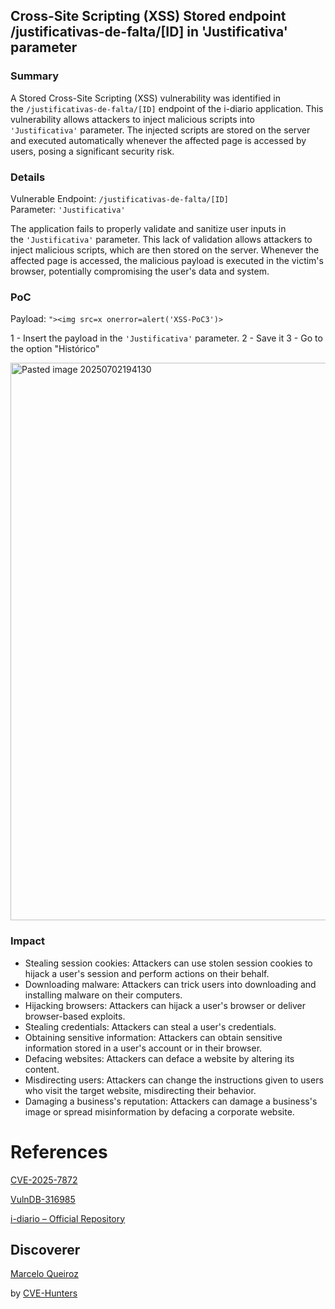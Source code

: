 ## Cross-Site Scripting (XSS) Stored endpoint /justificativas-de-falta/[ID] in 'Justificativa' parameter

### Summary

A Stored Cross-Site Scripting (XSS) vulnerability was identified in the `/justificativas-de-falta/[ID]` endpoint of the i-diario application. This vulnerability allows attackers to inject malicious scripts into `'Justificativa'` parameter. The injected scripts are stored on the server and executed automatically whenever the affected page is accessed by users, posing a significant security risk.

### Details

Vulnerable Endpoint: `/justificativas-de-falta/[ID]`
Parameter: `'Justificativa'`

The application fails to properly validate and sanitize user inputs in the `'Justificativa'` parameter. This lack of validation allows attackers to inject malicious scripts, which are then stored on the server. Whenever the affected page is accessed, the malicious payload is executed in the victim's browser, potentially compromising the user's data and system.

### PoC

Payload: `"><img src=x onerror=alert('XSS-PoC3')>`

1 - Insert the payload in the `'Justificativa'` parameter.
2 - Save it
3 - Go to the option "Histórico"

<img width="972" height="892" alt="Pasted image 20250702194130" src="https://github.com/user-attachments/assets/a30fc5ab-5dda-41dd-b245-8ceaa7739081" />


### Impact

- Stealing session cookies: Attackers can use stolen session cookies to hijack a user's session and perform actions on their behalf.
- Downloading malware: Attackers can trick users into downloading and installing malware on their computers.
- Hijacking browsers: Attackers can hijack a user's browser or deliver browser-based exploits.
- Stealing credentials: Attackers can steal a user's credentials.
- Obtaining sensitive information: Attackers can obtain sensitive information stored in a user's account or in their browser.
- Defacing websites: Attackers can deface a website by altering its content.
- Misdirecting users: Attackers can change the instructions given to users who visit the target website, misdirecting their behavior.
- Damaging a business's reputation: Attackers can damage a business's image or spread misinformation by defacing a corporate website.

# References

[CVE-2025-7872](https://www.cve.org/CVERecord?id=CVE-2025-7872)

[VulnDB-316985](https://vuldb.com/?id.316985)

[i-diario – Official Repository](https://github.com/portabilis/i-diario)

## Discoverer

[Marcelo Queiroz](www.linkedin.com/in/marceloqueirozjr) 

by [CVE-Hunters](https://github.com/Sec-Dojo-Cyber-House/cve-hunters)
